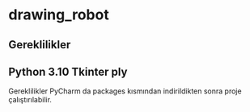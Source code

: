 # drawing_robot

Gereklilikler 
------------------
Python 3.10
Tkinter
ply
------------------

Gereklilikler PyCharm da packages kısmından indirildikten sonra proje çalıştırılabilir.
